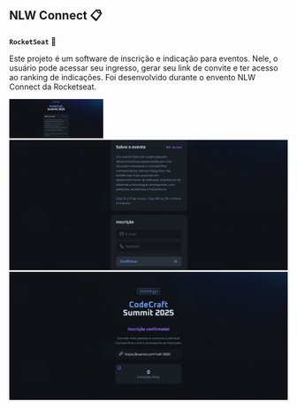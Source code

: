 ## NLW Connect 📋
**`RocketSeat`** 🚀

Este projeto é um software de inscrição e indicação para eventos. Nele, o usuário pode acessar seu ingresso, gerar seu link de convite e ter acesso ao ranking de indicações. Foi desenvolvido durante o envento NLW Connect da Rocketseat.

<img width=170px alt="app" src="./img/tela1evento.png">                                      <img width=620px alt="app" src="./img/tela2evento.png">          <img width=620px alt="app" src="./img/tela1inscricao.png">
